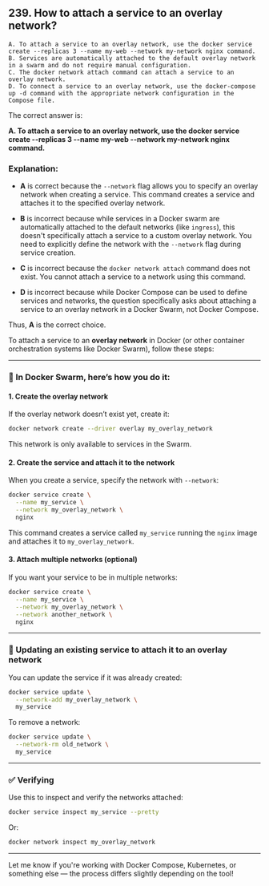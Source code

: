 ## 239. How to attach a service to an overlay network? 
```
A. To attach a service to an overlay network, use the docker service create --replicas 3 --name my-web --network my-network nginx command.
B. Services are automatically attached to the default overlay network in a swarm and do not require manual configuration.
C. The docker network attach command can attach a service to an overlay network.
D. To connect a service to an overlay network, use the docker-compose up -d command with the appropriate network configuration in the Compose file.
```

The correct answer is:

**A. To attach a service to an overlay network, use the docker service create --replicas 3 --name my-web --network my-network nginx command.**

### Explanation:
- **A** is correct because the `--network` flag allows you to specify an overlay network when creating a service. This command creates a service and attaches it to the specified overlay network.
  
- **B** is incorrect because while services in a Docker swarm are automatically attached to the default networks (like `ingress`), this doesn't specifically attach a service to a custom overlay network. You need to explicitly define the network with the `--network` flag during service creation.

- **C** is incorrect because the `docker network attach` command does not exist. You cannot attach a service to a network using this command.

- **D** is incorrect because while Docker Compose can be used to define services and networks, the question specifically asks about attaching a service to an overlay network in a Docker Swarm, not Docker Compose.

Thus, **A** is the correct choice.

To attach a service to an **overlay network** in Docker (or other container orchestration systems like Docker Swarm), follow these steps:

---

### 🐳 In **Docker Swarm**, here’s how you do it:

#### 1. **Create the overlay network**
If the overlay network doesn’t exist yet, create it:

```bash
docker network create --driver overlay my_overlay_network
```

This network is only available to services in the Swarm.

#### 2. **Create the service and attach it to the network**

When you create a service, specify the network with `--network`:

```bash
docker service create \
  --name my_service \
  --network my_overlay_network \
  nginx
```

This command creates a service called `my_service` running the `nginx` image and attaches it to `my_overlay_network`.

#### 3. **Attach multiple networks (optional)**

If you want your service to be in multiple networks:

```bash
docker service create \
  --name my_service \
  --network my_overlay_network \
  --network another_network \
  nginx
```

---

### 🔄 Updating an existing service to attach it to an overlay network

You can update the service if it was already created:

```bash
docker service update \
  --network-add my_overlay_network \
  my_service
```

To remove a network:

```bash
docker service update \
  --network-rm old_network \
  my_service
```

---

### ✅ Verifying

Use this to inspect and verify the networks attached:

```bash
docker service inspect my_service --pretty
```

Or:

```bash
docker network inspect my_overlay_network
```

---

Let me know if you're working with Docker Compose, Kubernetes, or something else — the process differs slightly depending on the tool!
